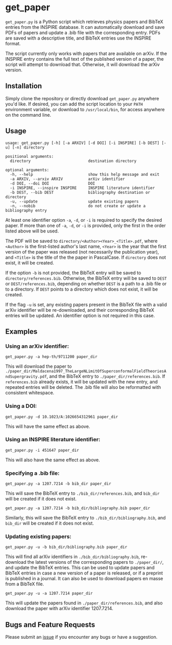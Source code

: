 # get_paper

`get_paper.py` is a Python script which retrieves physics papers and BibTeX entries from the INSPIRE database. It can automatically download and save PDFs of papers and update a .bib file with the corresponding entry. PDFs are saved with a descriptive title, and BibTeX entries use the INSPIRE format.

The script currently only works with papers that are available on arXiv. If the INSPIRE entry contains the full text of the published version of a paper, the script will attempt to download that. Otherwise, it will download the arXiv version.

## Installation
Simply clone the repository or directly download `get_paper.py` anywhere you'd like. If desired, you can add the script location to your `PATH` environment variable, or download to `/usr/local/bin`, for access anywhere on the command line.

## Usage
```
usage: get_paper.py [-h] [-a ARXIV] [-d DOI] [-i INSPIRE] [-b DEST] [-u] [-n] directory

positional arguments:
  directory                         destination directory

optional arguments:
  -h, --help                        show this help message and exit
  -a ARXIV, --arxiv ARXIV           arXiv identifier
  -d DOI, --doi DOI                 DOI
  -i INSPIRE, --inspire INSPIRE     INSPIRE literature identifier
  -b DEST, --bib DEST               bibliography destination or directory
  -u, --update                      update existing papers
  -n, --nobib                       do not create or update a bibliography entry
```
At least one identifier option `-a`, `-d`, or `-i` is required to specify
the desired paper. If more than one of `-a`, `-d`, or `-i` is provided,
only the first in the order listed above will be used.

The PDF will be saved to `directory/<Author><Year>_<Title>.pdf`,
where `<Author>` is the first-listed author's last name, `<Year>` is
the year that the first version of the paper was released (not
necessarily the publication year), and `<Title>` is the title of the
the paper in PascalCase. If `directory` does not exist, it will be
created.

If the option `-b` is not provided, the BibTeX entry will be saved to
`directory/references.bib`. Otherwise, the BibTeX entry will be
saved to `DEST` or `DEST/references.bib`, depending on whether `DEST`
is a path to a .bib file or to a directory. If `DEST` points to a
directory which does not exist, it will be created.

If the flag `-u` is set, any existing papers present in the BibTeX
file with a valid arXiv identifier will be re-downloaded, and their
corresponding BibTeX entries will be updated. An identifier option
is not required in this case.

## Examples
### Using an arXiv identifier: 

`get_paper.py -a hep-th/9711200 paper_dir`

This will download the paper to `./paper_dir/Maldacena1997_TheLargeNLimitOfSuperconformalFieldTheoriesAndSupergravity.pdf`, and the BibTeX entry to `./paper_dir/references.bib`. If `references.bib` already exists, it will be updated with the new entry, and repeated entries will be deleted. The .bib file will also be reformatted with consistent whitespace.

### Using a DOI:

`get_paper.py -d 10.1023/A:1026654312961 paper_dir`

This will have the same effect as above.

### Using an INSPIRE literature identifier:

`get_paper.py -i 451647 paper_dir`

This will also have the same effect as above.

### Specifying a .bib file:

`get_paper.py -a 1207.7214 -b bib_dir paper_dir`

This will save the BibTeX entry to `./bib_dir/references.bib`, and `bib_dir` will be created if it does not exist.

`get_paper.py -a 1207.7214 -b bib_dir/bibliography.bib paper_dir`

Similarly, this will save the BibTeX entry to `./bib_dir/bibliography.bib`, and `bib_dir` will be created if it does not exist.

### Updating existing papers:

`get_paper.py -u -b bib_dir/bibliography.bib paper_dir`

This will find all arXiv identifiers in `./bib_dir/bibliography.bib`, re-download the latest versions of the corresponding papers to `./paper_dir/`, and update the BibTeX entries. This can be used to update papers and BibTeX entries in case a new version of a paper is released, or if a preprint is published in a journal. It can also be used to download papers en masse from a BibTeX file.

`get_paper.py -u -a 1207.7214 paper_dir`

This will update the papers found in `./paper_dir/references.bib`, and also download the paper with arXiv identifier 1207.7214.

## Bugs and Feature Requests
Please submit an [issue](https://github.com/mwbub/get_paper/issues) if you encounter any bugs or have a suggestion.
